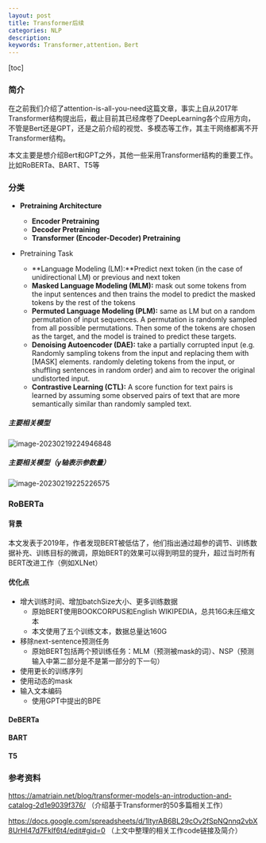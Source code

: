 ```yaml
---
layout: post
title: Transformer后续
categories: NLP
description: 
keywords: Transformer,attention，Bert
---
```


[toc]

### 简介

在之前我们介绍了attention-is-all-you-need这篇文章，事实上自从2017年Transformer结构提出后，截止目前其已经席卷了DeepLearning各个应用方向，不管是Bert还是GPT，还是之前介绍的视觉、多模态等工作，其主干网络都离不开Transformer结构。

本文主要是想介绍Bert和GPT之外，其他一些采用Transformer结构的重要工作。比如RoBERTa、BART、T5等

### 分类

- **Pretraining Architecture**

  - **Encoder Pretraining**
  - **Decoder Pretraining**
  - **Transformer (Encoder-Decoder) Pretraining**
- Pretraining Task
  - **Language Modeling (LM):**Predict next token (in the case of unidirectional LM) or previous and next token 
  - **Masked Language Modeling (MLM):** mask out some tokens from the input sentences and then trains the model to predict the masked tokens by the rest of the tokens
  - **Permuted Language Modeling (PLM):** same as LM but on a random permutation of input sequences. A permutation is randomly sampled from all possible permutations. Then some of the tokens are chosen as the target, and the model is trained to predict these targets.
  - **Denoising Autoencoder (DAE):** take a partially corrupted input (e.g. Randomly sampling tokens from the input and replacing them with [MASK] elements. randomly deleting tokens from the input, or shuffling sentences in random order) and aim to recover the original undistorted input.
  - **Contrastive Learning (CTL):** A score function for text pairs is learned by assuming some observed pairs of text that are more semantically similar than randomly sampled text.
##### 主要相关模型

![image-20230219224946848](http://pic.inoodles.online/imgimage-20230219224946848.png)

##### 主要相关模型（y轴表示参数量）

![image-20230219225226575](http://pic.inoodles.online/imgimage-20230219225226575.png)

### RoBERTa

#### 背景

本文发表于2019年，作者发现BERT被低估了，他们指出通过超参的调节、训练数据补充、训练目标的微调，原始BERT的效果可以得到明显的提升，超过当时所有BERT改进工作（例如XLNet）

#### 优化点

- 增大训练时间、增加batchSize大小、更多训练数据
  - 原始BERT使用BOOKCORPUS和English WIKIPEDIA，总共16G未压缩文本
  - 本文使用了五个训练文本，数据总量达160G
- 移除next-sentence预测任务
  - 原始BERT包括两个预训练任务：MLM（预测被mask的词）、NSP（预测输入中第二部分是不是第一部分的下一句）
- 使用更长的训练序列
- 使用动态的mask
- 输入文本编码
  - 使用GPT中提出的BPE



#### DeBERTa

#### BART

#### T5



### 参考资料

https://amatriain.net/blog/transformer-models-an-introduction-and-catalog-2d1e9039f376/ （介绍基于Transformer的50多篇相关工作）

https://docs.google.com/spreadsheets/d/1ltyrAB6BL29cOv2fSpNQnnq2vbX8UrHl47d7FkIf6t4/edit#gid=0 （上文中整理的相关工作code链接及简介）